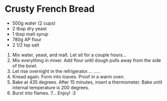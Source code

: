 # Crusty French Bread

* 500g water (2 cups)
* 2 tbsp dry yeast
* 1 tbsp malt syrup
* 780g AP flour
* 2 1/2 tsp salt

1. Mix water, yeast, and malt.  Let sit for a couple hours...
2. Mix everything in mixer.  Add flour until dough pulls away from the side of the bowl.
3. Let rise overnight in the refrigerator....  .....
4. Knead again.  Form into loaves.  Proof in a warm oven.
5. Bake at 435 degrees. After 15 minutes, insert a thermometer.  Bake until internal temperature is 200 degrees.
6. Burst into flames.
7... Enjoy! :3